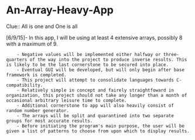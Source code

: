 # An-Array-Heavy-App
Clue:: All is one and One is all

[6/9/15]- In this app, I will be using at least 4 extensive arrays, possibly 8 with a maximum of 9.
        
        - Negative values will be implemented either halfway or three-quarters of the way into the project to produce inverse results. This is likely to be the last cornerstone to be secured into place.
        - Eventual GUI will be developed, but will only begin after base framework is completed.
        - This project will attempt to consolidate languages towards C-compatibility.
        - Relatively simple in concept and fairely straightfoward in organization, this project should not take any longer than a month of occasional arbitrary leisure time to complete.
        - Additional cornerstone to app will also heavily consist of random number generator.
        - The arrays will be split and quarantined into two separate groups for most accurate results.
        - Before initiating the program's main purpose, the user will be given a list of patterns to choose from upon which to display results.
